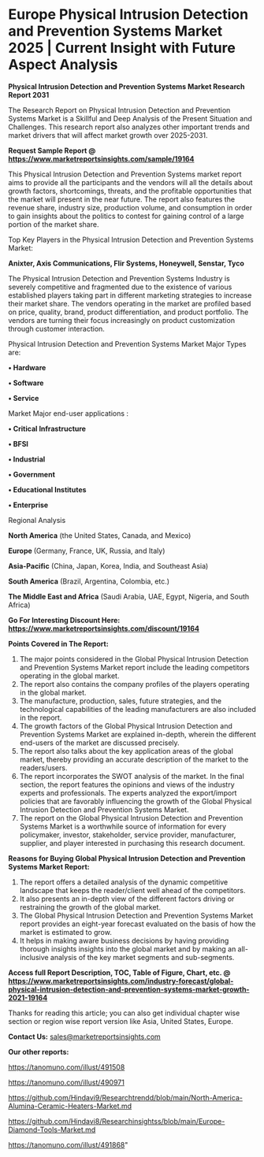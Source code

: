 # Europe Physical Intrusion Detection and Prevention Systems Market 2025 | Current Insight with Future Aspect Analysis

<strong>Physical Intrusion Detection and Prevention Systems Market Research Report 2031</strong>

The Research Report on Physical Intrusion Detection and Prevention Systems Market is a Skillful and Deep Analysis of the Present Situation and Challenges. This research report also analyzes other important trends and market drivers that will affect market growth over 2025-2031.

<strong>Request Sample Report @ <a href=https://www.marketreportsinsights.com/sample/19164>https://www.marketreportsinsights.com/sample/19164</a></strong>

This Physical Intrusion Detection and Prevention Systems market report aims to provide all the participants and the vendors will all the details about growth factors, shortcomings, threats, and the profitable opportunities that the market will present in the near future. The report also features the revenue share, industry size, production volume, and consumption in order to gain insights about the politics to contest for gaining control of a large portion of the market share.

Top Key Players in the Physical Intrusion Detection and Prevention Systems Market:

<strong>Anixter, Axis Communications, Flir Systems, Honeywell, Senstar, Tyco</strong>

The Physical Intrusion Detection and Prevention Systems Industry is severely competitive and fragmented due to the existence of various established players taking part in different marketing strategies to increase their market share. The vendors operating in the market are profiled based on price, quality, brand, product differentiation, and product portfolio. The vendors are turning their focus increasingly on product customization through customer interaction.

Physical Intrusion Detection and Prevention Systems Market Major Types are:

<strong>• Hardware

• Software

• Service</strong>

Market Major end-user applications :

<strong>• Critical Infrastructure

• BFSI

• Industrial

• Government

• Educational Institutes

• Enterprise</strong>

Regional Analysis

</u><strong><b>North America</b></strong> (the United States, Canada, and Mexico)

<strong><b>Europe </b></strong>(Germany, France, UK, Russia, and Italy)

<strong><b>Asia-Pacific</b></strong> (China, Japan, Korea, India, and Southeast Asia)

<strong><b>South America</b></strong> (Brazil, Argentina, Colombia, etc.)

<strong><b>The Middle East and Africa</b></strong> (Saudi Arabia, UAE, Egypt, Nigeria, and South Africa)

<strong>Go For Interesting Discount Here: <a href=https://www.marketreportsinsights.com/discount/19164>https://www.marketreportsinsights.com/discount/19164</a></strong>

<strong>Points Covered in The Report:</strong>
<ol>
  <li>The major points considered in the Global Physical Intrusion Detection and Prevention Systems Market report include the leading competitors operating in the global market.</li>
  <li>The report also contains the company profiles of the players operating in the global market.</li>
  <li>The manufacture, production, sales, future strategies, and the technological capabilities of the leading manufacturers are also included in the report.</li>
  <li>The growth factors of the Global Physical Intrusion Detection and Prevention Systems Market are explained in-depth, wherein the different end-users of the market are discussed precisely.</li>
  <li>The report also talks about the key application areas of the global market, thereby providing an accurate description of the market to the readers/users.</li>
  <li>The report incorporates the SWOT analysis of the market. In the final section, the report features the opinions and views of the industry experts and professionals. The experts analyzed the export/import policies that are favorably influencing the growth of the Global Physical Intrusion Detection and Prevention Systems Market.</li>
  <li>The report on the Global Physical Intrusion Detection and Prevention Systems Market is a worthwhile source of information for every policymaker, investor, stakeholder, service provider, manufacturer, supplier, and player interested in purchasing this research document.</li>
</ol>
<strong>Reasons for Buying Global Physical Intrusion Detection and Prevention Systems Market Report:</strong>

<ol>
  <li>The report offers a detailed analysis of the dynamic competitive landscape that keeps the reader/client well ahead of the competitors.</li>
  <li>It also presents an in-depth view of the different factors driving or restraining the growth of the global market.</li>
  <li>The Global Physical Intrusion Detection and Prevention Systems Market report provides an eight-year forecast evaluated on the basis of how the market is estimated to grow.</li>
  <li>It helps in making aware business decisions by having providing thorough insights insights into the global market and by making an all-inclusive analysis of the key market segments and sub-segments.</li>
</ol>
<strong>Access full Report Description, TOC, Table of Figure, Chart, etc. @ <a href=https://www.marketreportsinsights.com/industry-forecast/global-physical-intrusion-detection-and-prevention-systems-market-growth-2021-19164>https://www.marketreportsinsights.com/industry-forecast/global-physical-intrusion-detection-and-prevention-systems-market-growth-2021-19164</a></strong>


Thanks for reading this article; you can also get individual chapter wise section or region wise report version like Asia, United States, Europe.

<strong>Contact Us:</strong>
sales@marketreportsinsights.com

<strong>Our other reports:</strong>

<a href=https://tanomuno.com/illust/491508>https://tanomuno.com/illust/491508</a>

<a href=https://tanomuno.com/illust/490971>https://tanomuno.com/illust/490971</a>

<a href=https://github.com/Hindavi9/Researchtrendd/blob/main/North-America-Alumina-Ceramic-Heaters-Market.md>https://github.com/Hindavi9/Researchtrendd/blob/main/North-America-Alumina-Ceramic-Heaters-Market.md</a>

<a href=https://github.com/Hindavi8/Researchinsightss/blob/main/Europe-Diamond-Tools-Market.md>https://github.com/Hindavi8/Researchinsightss/blob/main/Europe-Diamond-Tools-Market.md</a>

<a href=https://tanomuno.com/illust/491868>https://tanomuno.com/illust/491868</a>"

